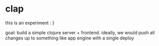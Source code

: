 # clap

this is an experiment : }

goal: build a simple clojure server + frontend. ideally, we would push all changes up to something like app engine with a single deploy
